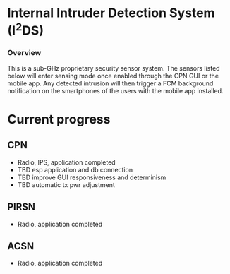 # Internal Intruder Detection System (I<sup>2</sup>DS)

### Overview
This is a sub-GHz proprietary security sensor system. The sensors listed below will enter sensing mode once enabled through the CPN GUI or the mobile app. Any detected intrusion will then trigger a FCM background notification on the smartphones of the users with the mobile app installed.
 
# Current progress
## CPN
* Radio, IPS, application completed
* TBD esp application and db connection
* TBD improve GUI responsiveness and determinism
* TBD automatic tx pwr adjustment

## PIRSN
* Radio, application completed

## ACSN
* Radio, application completed
